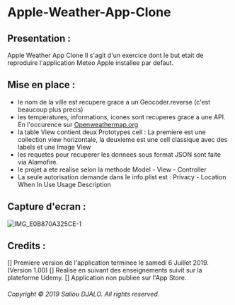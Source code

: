 # Apple-Weather-App-Clone

## Presentation : 
Apple Weather App Clone
Il s'agit d'un exercice dont le but etait de reproduire l'application Meteo Apple installee par defaut.

## Mise en place :
- le nom de la ville est recupere grace a un Geocoder.reverse (c'est beaucoup plus precis)
- les temperatures, informations, icones sont recuperes grace a une API. En l'occurence sur [Openweathermap.org](https://openweathermap.org)
- la table View contient deux Prototypes cell : La premiere est une collection view horizontale, la deuxieme est une cell classique avec des labels et une Image View
- les requetes pour recuperer les donnees sous format JSON sont faite via Alamofire.
- le projet a ete realise selon la methode Model - View - Controller
- La seule autorisation demande dans le info.plist est : Privacy - Location When In Use Usage Description

## Capture d'ecran :
![IMG_E0B870A325CE-1](https://user-images.githubusercontent.com/46055179/60755642-7c2a3e00-a003-11e9-9148-6ae27279e91e.jpeg)

## Credits : 
[] Premiere version de l'application terminee le samedi 6 Juillet 2019. (Version 1.00)
[] Realise en suivant des enseignements suivit sur la plateforme Udemy.
[] Application non publiee sur l'App Store.

###### Copyright © 2019 Saliou DJALO. All rights reserved.

